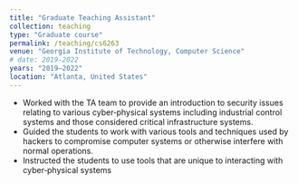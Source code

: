 ```yaml
---
title: "Graduate Teaching Assistant"
collection: teaching
type: "Graduate course"
permalink: /teaching/cs6263
venue: "Georgia Institute of Technology, Computer Science"
# date: 2019-2022
years: "2019–2022"
location: "Atlanta, United States"
---
```

* Worked with the TA team to provide an introduction to security issues relating to various cyber‑physical
systems including industrial control systems and those considered critical infrastructure systems.
* Guided the students to work with various tools and techniques used by hackers to compromise computer
systems or otherwise interfere with normal operations.
* Instructed the students to use tools that are unique to interacting with cyber‑physical systems

<!-- Heading 1
======

Heading 2
======

Heading 3
====== -->